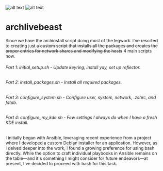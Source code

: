 ![alt text](https://img.shields.io/badge/Arch_Linux-1793D1?style=for-the-badge&logo=arch-linux&logoColor=black)
![alt text](https://img.shields.io/badge/Shell_Script-121011?style=for-the-badge&logo=gnu-bash&logoColor=black) 

# archlivebeast
Since we have the archinstall script doing most of the legwork. I've resorted to creating just ~~a custom script that installs all the packages and creates the proper entries for network shares and modifying the hosts~~ 4 main scripts now.

###### Part 1: initial_setup.sh - Update keyring, install yay, set up reflector.  
###### Part 2: install_packages.sh - Install all required packages.  
###### Part 3: configure_system.sh - Configure user, system, network, .zshrc, and fstab.  
###### Part 4: configure_my_kde.sh - Few settings I always do when I have a fresh KDE install.  

I initially began with Ansible, leveraging recent experience from a project where I developed a custom Debian installer for an application. However, as I delved deeper into the work, I found a growing preference for using bash directly. While the option to craft individual playbooks in Ansible remains on the table—and it's something I might consider for future endeavors—at present, I've decided to proceed with bash for this task.
